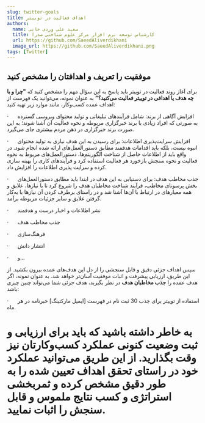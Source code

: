 ```yaml
---
slug: twitter-goals
title: اهداف فعالیت در توییتر
authors:
  name: سعید علی وردی خانی
  title: کارشناس توسعه نرم افزار مرکز علوم شناختی صدرا
  url: https://github.com/SaeedAliverdikhani 
  image_url: https://github.com/SaeedAliverdikhani.png
tags: [Twitter]
---
```


## موفقیت را تعریف و اهدافتان را مشخص کنید

برای آغاز روند فعالیت در توییتر باید پاسخ به این سؤال مهم را مشخص کنید که **"چرا و با چه هدف یا اهدافی در توییتر فعالیت می‌کنید؟"** به عنوان نمونه، می‌توانید یک فهرست از اهداف عمده کسب‌وکار، مانند موارد زیر تهیه کنید:

·      افزایش آگاهی از برند: شامل فرآیندهای تبلیغاتی و تولید محتوای ویروسی گسترده به صورتی که افراد زیادی با برند خبرگزاری مربوطه و نحوه فعالیت آن آشنا شوند؛ به این صورت برند خبرگزاری در ذهن مردم بیشتری جای می‌گیرد.

·      افزایش سرایت‌پذیری اطلاعات: برای رسیدن به این هدف نیازی به تولید محتوای انبوه نیست، بلکه باید اقدامات هدفمند مطابق دستورالعمل‌های ارائه شده انجام شود. در واقع باید از اطلاعات حاصل از شناخت الگوریتم‌ها، دستورالعمل‌های مربوط به نحوه فعالیت و نحوه سنجش بازخورد هر فعالیت استفاده کرد و فرآیندهای کاری را بهینه سازی کرده و سرایت پذیری اطلاعات را افزایش داد.

·      جذب مخاطب هدف: برای دستیابی به این هدف در ابتدا باید مطابق دستورالعمل‌های بخش پرسونای مخاطب، فرآیند شناخت مخاطبان هدف را شروع کرد تا با نیازها، علایق و همه معیارهای در ارتباط با آن‌ها آشنا شد و در راستای برطرف کردن آن نیازها با به‌کار گرفتن علایق و سایر جزئیات مربوطه برآمد.

·      نشر اطلاعات و اخبار درست و هدفمند

·      جذب مخاطب هدف

·      فرهنگ‌سازی

·      انتشار دانش

·      و...

سپس اهداف جزئی دقیق و قابل سنجشی را از دل این هدف‌های عمده بیرون بکشید. از این طریق، ارزیابی پیشرفت و اثبات موفقیت آسان‌تر خواهد شد. به عنوان نمونه، اگر هدف عمده را **جذب مخاطبان هدف** در نظر بگیرید، هدف جزئی شما می‌تواند چنین چیزی باشد:

·      استفاده از توییتر برای جذب 30 ثبت نام در فهرست [ایمیل مارکتینگ] خبرنامه در هر ماه.

# به خاطر داشته باشید که باید برای ارزیابی و ثبت وضعیت کنونی عملکرد کسب‌وکارتان نیز وقت بگذارید. از این طریق می‌توانید عملکرد خود در راستای تحقق اهداف تعیین شده را به طور دقیق مشخص کرده و ثمربخشی استراتژی و کسب نتایج ملموس و قابل سنجش را اثبات نمایید.